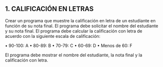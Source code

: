 ## 1. CALIFICACIÓN EN LETRAS
Crear un programa que muestre la calificación en letra de un estudiante en función de su nota final. El programa
debe solicitar el nombre del estudiante y su nota final. El programa debe calcular la calificación con letra de
acuerdo con la siguiente escala de calificación:

• 90-100: A
• 80-89: B
• 70-79: C
• 60-69: D
• Menos de 60: F

El programa debe mostrar el nombre del estudiante, la nota final y la calificación con letra.
